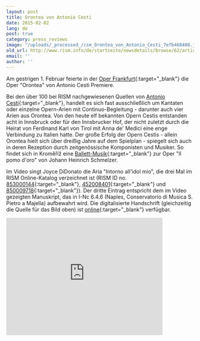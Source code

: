 ```yaml
---
layout: post
title: Orontea von Antonio Cesti
date: 2015-02-02
lang: de
post: true
category: press_reviews
image: "/uploads/_processed_/csm_Orontea_von_Antonio_Cesti_7efb468408.jpg"
old_url: http://www.rism.info/de/startseite/newsdetails/browse/62/article/64/antonio-cestis-orontea.html
email: ''
author: ''
---
```



Am gestrigen 1. Februar feierte in der [Oper Frankfurt](http://www.oper-frankfurt.com/en/page820.cfm?stueck=438){:target="_blank"} die Oper "Orontea" von Antonio Cesti Premiere.

Bei den über 100 bei RISM nachgewiesenen Quellen von [Antonio Cesti](https://opac.rism.info/search?View=rism&author=Cesti+Antonio){:target="_blank"}, handelt es sich fast ausschließlich um Kantaten oder einzelne Opern-Arien mit Continuo-Begleitung - darunter auch vier Arien aus Orontea. Von den heute elf bekannten Opern Cestis entstanden acht in Innsbruck oder für den Innsbrucker Hof, der nicht zuletzt durch die Heirat von Ferdinand Karl von Tirol mit Anna de' Medici eine enge Verbindung zu Italien hatte. Der große Erfolg der Opern Cestis - allein Orontea hielt sich über dreißig Jahre auf dem Spielplan - spiegelt sich auch in deren Rezeption durch zeitgenössische Komponisten und Musiker. So findet sich in Kroměříž eine [Ballett-Musik](https://opac.rism.info/search?id=550264543&db=251&View=rism){:target="_blank"} zur Oper "Il pomo d'oro" von Johann Heinrich Schmelzer.

Im Video singt Joyce DiDonato die Aria "Intorno all'idol mio", die drei Mal im RISM Online-Katalog verzeichnet ist (RISM ID no. [853000144](https://opac.rism.info/search?id=853000144&db=251&View=rism){:target="_blank"}, [452008401](https://opac.rism.info/search?id=452008401&db=251&View=rism){:target="_blank"} und [850009718](https://opac.rism.info/search?id=850009718&db=251&View=rism){:target="_blank"}). Der dritte Eintrag entspricht dem im Video gezeigten Manuskript, das in I-Nc 6.4.6 (Naples, Conservatorio di Musica S. Pietro a Majella) aufbewahrt wird. Die digitalisierte Handschrift (gleichzeitig die Quelle für das Bild oben) ist [online](http://www.internetculturale.it/opencms/opencms/it/viewItemMag.jsp?case=&id=oai%3Awww.internetculturale.sbn.it%2FTeca%3A20%3ANT0000%3AIT%5C%5CICCU%5C%5CMSM%5C%5C0081159){:target="_blank"} verfügbar.



<iframe width="420" height="315" src="https://www.youtube.com/embed/2L9zwTfq2CQ" frameborder="0" allowfullscreen></iframe>





<script type="text/javascript">var switchTo5x=true;</script><script type="text/javascript" src="http://w.sharethis.com/button/buttons.js"></script><script type="text/javascript">stLight.options({publisher: "9b601438-1ce1-49d8-bfd7-9cff5df54c17", doNotHash: false, doNotCopy: false, hashAddressBar: false});</script>